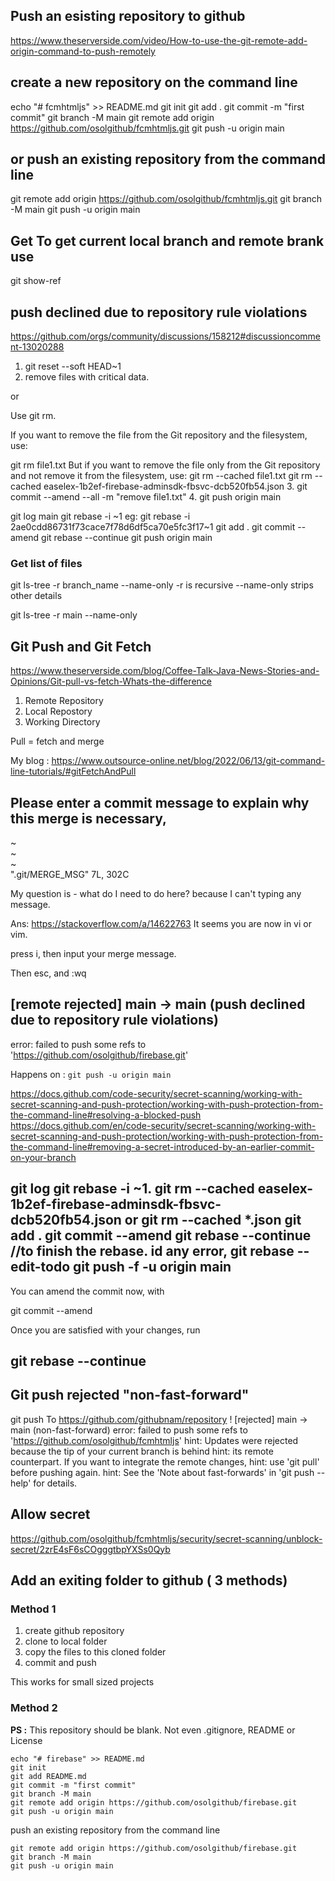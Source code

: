 ## Push an esisting repository to github

https://www.theserverside.com/video/How-to-use-the-git-remote-add-origin-command-to-push-remotely

## create a new repository on the command line

echo "# fcmhtmljs" >> README.md
git init
git add .
git commit -m "first commit"
git branch -M main
git remote add origin https://github.com/osolgithub/fcmhtmljs.git
git push -u origin main

## or push an existing repository from the command line

git remote add origin https://github.com/osolgithub/fcmhtmljs.git
git branch -M main
git push -u origin main

## Get To get current local branch and remote brank use

git show-ref

## push declined due to repository rule violations
https://github.com/orgs/community/discussions/158212#discussioncomment-13020288

1. git reset --soft HEAD~1
2. remove files with critical data.

or


Use git rm.

If you want to remove the file from the Git repository and the filesystem, use:
 
git rm file1.txt
But if you want to remove the file only from the Git repository and not remove it from the filesystem, use: 
git rm --cached file1.txt
git rm --cached easelex-1b2ef-firebase-adminsdk-fbsvc-dcb520fb54.json
3. git commit --amend --all -m "remove file1.txt"
4. git push origin main


git log main
git rebase -i <COMMIT-ID>~1
eg: git rebase -i 2ae0cdd86731f73cace7f78d6df5ca70e5fc3f17~1
git add .
git commit --amend
git rebase --continue
git push origin main

### Get list of files

git ls-tree -r branch_name --name-only
-r is recursive
--name-only strips other details

git ls-tree -r main --name-only


## Git Push and Git Fetch

https://www.theserverside.com/blog/Coffee-Talk-Java-News-Stories-and-Opinions/Git-pull-vs-fetch-Whats-the-difference


1. Remote Repository
2. Local Repostory
3. Working Directory

Pull = fetch and merge

My blog : https://www.outsource-online.net/blog/2022/06/13/git-command-line-tutorials/#gitFetchAndPull


## Please enter a commit message to explain why this merge is necessary,
~                                                                               
~                                                                               
~                                                                               
".git/MERGE_MSG" 7L, 302C

My question is - what do I need to do here? because I can't typing any message.

Ans: https://stackoverflow.com/a/14622763
It seems you are now in vi or vim.

press i, then input your merge message.

Then esc, and :wq


## [remote rejected] main -> main (push declined due to repository rule violations)
error: failed to push some refs to 'https://github.com/osolgithub/firebase.git'

Happens on : `git push -u origin main`


 https://docs.github.com/code-security/secret-scanning/working-with-secret-scanning-and-push-protection/working-with-push-protection-from-the-command-line#resolving-a-blocked-push
https://docs.github.com/en/code-security/secret-scanning/working-with-secret-scanning-and-push-protection/working-with-push-protection-from-the-command-line#removing-a-secret-introduced-by-an-earlier-commit-on-your-branch

git log
git rebase -i <COMMIT-ID>~1.
git rm --cached easelex-1b2ef-firebase-adminsdk-fbsvc-dcb520fb54.json or git rm --cached *.json
git add .
git commit --amend
git rebase --continue  //to finish the rebase. id any error, git rebase --edit-todo
git push -f -u origin main
-------------------------------------
You can amend the commit now, with

  git commit --amend

Once you are satisfied with your changes, run

  git rebase --continue
  ---------------------
  ## Git push rejected "non-fast-forward"
  
  git push
To https://github.com/githubnam/repository
 ! [rejected]        main -> main (non-fast-forward)
error: failed to push some refs to 'https://github.com/osolgithub/fcmhtmljs'
hint: Updates were rejected because the tip of your current branch is behind
hint: its remote counterpart. If you want to integrate the remote changes,
hint: use 'git pull' before pushing again.
hint: See the 'Note about fast-forwards' in 'git push --help' for details.

## Allow secret
 https://github.com/osolgithub/fcmhtmljs/security/secret-scanning/unblock-secret/2zrE4sF6sCOgggtbpYXSs0Qyb

## Add an exiting folder to github ( 3 methods)

### Method 1

1. create github repository
2. clone to local folder
3. copy the files to this cloned folder
4. commit and push

This works for small sized projects

### Method 2

**PS :** This repository should be blank. Not even .gitignore, README or License


```
echo "# firebase" >> README.md
git init
git add README.md
git commit -m "first commit"
git branch -M main
git remote add origin https://github.com/osolgithub/firebase.git
git push -u origin main
```

push an existing repository from the command line

```
git remote add origin https://github.com/osolgithub/firebase.git
git branch -M main
git push -u origin main
```

